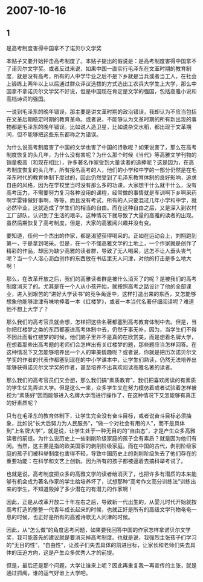 # 2007-10-16

## 1

是高考制度害得中国拿不了诺贝尔文学奖

本贴子又要开始抨击高考制度了。本贴子提出的假说是：是高考制度害得中国拿不了诺贝尔文学奖。或者反过来说，如果中国一直实行毛泽东在文革时期的教育制度，就是没有高考，所有的人中学毕业之后不是下乡就是当兵或者当工人，在社会上锻练上两年以上以后通过群众评议选拔的方式选出工农兵大学生上大学，那么中国拿不拿诺贝尔文学奖不好说，但是中国现在肯定是文学的强国，包括高雅小说和高档诗词的强国。

一说到毛泽东的晚年错误，那主要是讲文革时期的政治错误，我却认为不应当包括在文革后期稳定时期的教育革命。或者说，不能够认为文革时期的所有新出现的事物都是毛泽东的晚年错误。比如说人造卫星，比如说杂交水稻，都出现于文革期间，但不能够把这些东东都称之为错误。

为什么说高考制度害了中国的文学也害了中国的诗歌呢？如果说害了，那么在高考制度恢复的头几年，为什么没有害呢？为什么那个时候《当代》等高雅文学刊物的销量极高（和现在相比），许多著名作家受到大量读者的追捧呢？这是因为，在高考制度恢复的头几年，所有报名高考的人，他们的小学和中学的一部分仍然是在毛泽东时代的教育体制下度过的，因此仍然受到了毛泽东教育体制的良好影响，追求自由的风格，因为在学校里当时没有那么多的功课，大家想干什么就干什么，没有高考压力，不需要努力复习各种没用的课程，经常做的事情就是军训啊下乡啊采药啊学雷锋做好事啊，等等，而且没有考试，所有的人只要混过几年小学和中学，就必然毕业，这就造成了学生们的相当的自由。而在这种自由之后，又是深入到农村工厂部队，认识到了生活的艰辛。这种情况下就导致了大量的高雅的读者的出现。虽然后期恢复了高考制度，但是，大家的高雅阅兴趣并没有变。

要知道，任何一个杰出的作家，都是渴望获得喝采的。正如在运动会上，刘翔跑到第一，于是拿到喝采。但是，在一个不懂高雅文学的土地上，一个作家就是创作了精彩的作品，却因为缺少高雅的读者群，导致了无人喝采，这怎不让人垂头丧气呢？当一个人沤心沥血创作的东西放在书店里无人问津，对他的打击是多么地大啊！

那么，在改革开放之后，我们的高雅读者群是被什么消灭了的呢？是被我们的高考制度消灭了的。尤其是在一个人从小孩开始，就按照高考之路设计了他的全部课业，进入到艰苦的“进好大学读书”的竞争角逐中，这样打造出来的东西，又怎能够想象他能够津津有味地捧着一本《红楼梦》，或者一本当代名著仔细阅读呢？难道他不想上大学了？

那么我们的高考官员就会想，怎样把这些名著都塞到高考教育体制中去。但是，当你把红楼梦之类的东西都塞进高考体制中去，仍然于事无补，因为，当学生们不得不因此而看红楼梦的时候，他们脑子里并不是真的在欣赏美，而是想着名牌大学，在想着那些出高考题的老师们会怎样出有关红楼梦的题，那些题应当怎样回答。在这种情况下又怎能够培养出一个人的审美情趣呢？或者说，你就是把历次诺贝尔文学奖的作者的代表作都塞到现在的中小学课本中，让学生们熟读，仍然无法培养出能够获得诺贝尔文学奖的作者，甚至培养不出喜欢阅读高雅名著的读者。

那么我们的高考官员们又会想，那么我们搞“素质教育”，我们把喜欢阅读的有素质的学生优先弄进大学。但是这么一来，众多学生又在努力模仿着或者试验着怎样被视为“素质好”因而能够进入名牌大学而进行操作了，在这种情况下又怎能够有真正的好素质呢？

只有在毛泽东的教育体制下，让学生完全没有奋斗目标，或者说奋斗目标必须抽象，比如说“长大后努力为人民服务”，“做一个对社会有用的人”，而不是具体到“上名牌大学”，就是说，让学生处于一种无目的的“自由态”，才是产生众多高雅读者的前提。为什么说历史上一些剥削阶级家庭的孩子会有素质？就是因为他们有闲。当然，这主要是指的欧美国家的剥削阶级家庭。而在中国的古代，剥削阶级家庭的孩子们被科举制度也害得不轻，导致中国历史上的剥削阶级失去了他们存在的重要功能：在科学和文艺上创新。因为所有的孩子都被逼着去搞科举考试了。

也就是说，高考制度把众多的高雅文学的读者给消灭了，也把许多有潜质的本来能够有机会成为著名作家的学生给培养坏了，试想那种“高考作文高分训练法”训练出来的学生，不知道毁掉了多少潜在的有潜力的作家啊！

因此，正是从改革开放二十年左右之后，导致新一代出生的，从婴儿时代开始就按高考打造的整整一代青年成长起来的时候，也就正好是所有的高级文学刊物奄奄一息的时候，也正好是所有的高雅诗歌无人问津的时候。

因此，从“怎么做”的角度思考问题，如果要我回答中国的作家怎样拿诺贝尔文学奖，我可能首先的建议就是要消灭掉高考制度。也就是说，我强烈主张孩子们学习的“无目的性”，“自由性”，让孩子们失去具体的前进目标，让家长和老师们失去具体的压迫方向，这是产生众多优秀人才的前提。

但是，最后还是那个问题，大学让谁来上呢？因此再重复我一再宣传的主张，就是通过抓阄，谁的运气好谁上大学吧。



